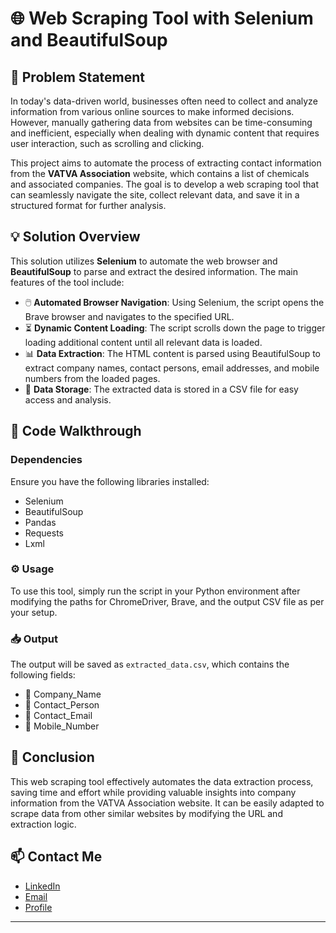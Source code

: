 # 🌐 Web Scraping Tool with Selenium and BeautifulSoup

## 📖 Problem Statement

In today's data-driven world, businesses often need to collect and analyze information from various online sources to make informed decisions. However, manually gathering data from websites can be time-consuming and inefficient, especially when dealing with dynamic content that requires user interaction, such as scrolling and clicking.

This project aims to automate the process of extracting contact information from the **VATVA Association** website, which contains a list of chemicals and associated companies. The goal is to develop a web scraping tool that can seamlessly navigate the site, collect relevant data, and save it in a structured format for further analysis.

## 💡 Solution Overview

This solution utilizes **Selenium** to automate the web browser and **BeautifulSoup** to parse and extract the desired information. The main features of the tool include:

- 🖱️ **Automated Browser Navigation**: Using Selenium, the script opens the Brave browser and navigates to the specified URL.
- ⏳ **Dynamic Content Loading**: The script scrolls down the page to trigger loading additional content until all relevant data is loaded.
- 📊 **Data Extraction**: The HTML content is parsed using BeautifulSoup to extract company names, contact persons, email addresses, and mobile numbers from the loaded pages.
- 💾 **Data Storage**: The extracted data is stored in a CSV file for easy access and analysis.

## 📜 Code Walkthrough

### Dependencies

Ensure you have the following libraries installed:

- Selenium
- BeautifulSoup
- Pandas
- Requests
- Lxml

### ⚙️ Usage

To use this tool, simply run the script in your Python environment after modifying the paths for ChromeDriver, Brave, and the output CSV file as per your setup.

### 📥 Output

The output will be saved as `extracted_data.csv`, which contains the following fields:

- 🏢 Company_Name
- 👤 Contact_Person
- 📧 Contact_Email
- 📱 Mobile_Number

## 🎉 Conclusion

This web scraping tool effectively automates the data extraction process, saving time and effort while providing valuable insights into company information from the VATVA Association website. It can be easily adapted to scrape data from other similar websites by modifying the URL and extraction logic.

## 📫 Contact Me

- [LinkedIn](https://www.linkedin.com/in/animeshgarg153)
- [Email](mailto:animesh@jobemails.net)
- [Profile](https://animeshgarg.framer.ai)

---

